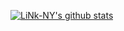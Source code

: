 [![LiNk-NY's github stats](https://github-readme-stats.vercel.app/api?username=LiNk-NY&show_icons=true&theme=vision-friendly-dark&hide=stars)](https://github.com/anuraghazra/github-readme-stats)
